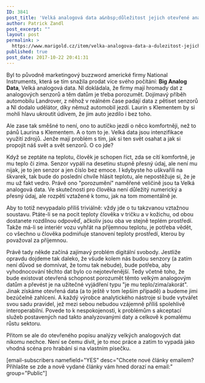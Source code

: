 ```yaml
---
ID: 3841
post_title: 'Velká analogová data a&nbsp;důležitost jejich otevřené analyzovatelnosti'
author: Patrick Zandl
post_excerpt: ""
layout: post
permalink: >
  https://www.marigold.cz/item/velka-analogova-data-a-dulezitost-jejich-otevrene-analyzovatelnosti
published: true
post_date: 2017-10-22 20:41:31
---
```

Byl to původně marketingový buzzword americké firmy National Instruments, která se tím snažila prodat více svého počítání: <strong>Big Analog Data</strong>, Velká analogová data. NI dokládala, že firmy mají hromady dat z analogových senzorů a těm datům je třeba porozumět. Dojímavý příběh automobilu Landrover, z něhož v reálném čase padají data z pětiset senzorů a NI dodalo udělátor, díky němuž automobil jezdí. Laurin s Klementem by si mohli hlavu ukroutit údivem, že jim auto jezdilo i bez toho.

<!--more-->

Ale zase tak směšné to není, ono to autíčko jezdí o něco komfortněji, než to pánů Laurina s Klementem. A o tom to je. Velká data jsou intenzifikace využití zdrojů. Jenže mají problém s tím, jak si ten svět osahat a jak si propojit náš svět a svět senzorů. O co jde?

Když se zeptáte na teplotu, člověk je schopen říct, zda se cítí komfortně, je mu teplo či zima. Senzor vypálí na desetinu stupně přesný údaj, ale není mu nijak, je to jen senzor a jen číslo bez emoce. I kdybyste ho uškvařili na škvarek, tak bude do poslední chvíle hlásit teplotu, ale nepostěžuje si, že je mu už fakt vedro. Právě ono "porozumění" naměřené veličině jsou ta Velká analogová data. Ve skutečnosti pro člověka není důležitý numerický a přesný údaj, ale rozpětí vztažené k tomu, jak na tom momentálně je.

Aby to totiž nevypadalo příliš triviálně: vždy jde o tu takzvanou vztažnou soustavu. Ptáte-li se na pocit teploty člověka v tričku a v kožichu, od obou dostanete rozdílnou odpověď, ačkoliv jsou oba ve stejně teplém prostředí. Takže má-li se interiér vozu vyhřát na příjemnou teplotu, je potřeba vědět, co všechno u člověka podmiňuje stanovení teploty prostředí, kterou by považoval za příjemnou.

Právě tady někde začíná zajímavý problém digitální svobody. Jestliže opravdu dojdeme tak daleko, že všude kolem nás budou senzory (a zatím není důvod se domnívat, že tomu tak nebude), bude potřeba, aby vyhodnocování těchto dat bylo co nejotevřenější. Tedy včetně toho, že bude existovat otevřená schopnost porozumět těmto velkým analogovým datům a převést je na užitečné vyjádření typu "je mu teplo/zima/akorát". Jinak získáme otevřená data (a to ještě v tom lepším případě) a budeme jimi bezúčelně zahlceni. A každý výrobce analytického nástroje si bude vytvářet svou sadu pravidel, jež mezi sebou nebudou vzájemně příliš spolehlivě interoperabilní. Povede to k nespokojenosti, k problémům s akceptací služeb postavených nad takto analyzovanými daty a celkově k pomalému růstu sektoru.

Přitom se ale do otevřeného popisu analýzy velkých analogových dat nikomu nechce. Není se čemu divit, je to moc práce a zatím to vypadá jako vhodná scéna pro hrabání si na vlastním písečku.

[email-subscribers namefield="YES" desc="Chcete nové články emailem? Přihlašte se zde a nově vydané články vám hned dorazí na email:" group="Public"]